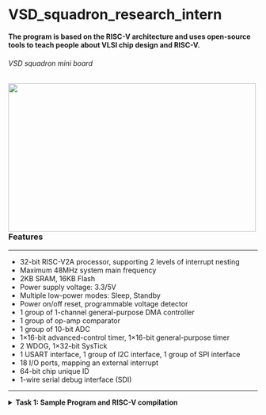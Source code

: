 # VSD_squadron_research_intern
**The program is based on the RISC-V architecture and uses open-source tools to teach people about VLSI chip design and RISC-V.**

###### VSD squadron mini board

<img align="left" width="500" height="300" src="https://github.com/sakthispgs/VSDsquadronmini_intern/assets/157115078/eb05f13c-0acb-4d20-b5cd-9c287286f0ac"> <br/>
### Features
___

+ 32-bit RISC-V2A processor, supporting 2 levels of interrupt nesting
+ Maximum 48MHz system main frequency
+ 2KB SRAM, 16KB Flash
+ Power supply voltage: 3.3/5V
+ Multiple low-power modes: Sleep, Standby
+ Power on/off reset, programmable voltage detector
+ 1 group of 1-channel general-purpose DMA controller
+ 1 group of op-amp comparator
+ 1 group of 10-bit ADC
+ 1×16-bit advanced-control timer, 1×16-bit general-purpose timer
+ 2 WDOG, 1×32-bit SysTick
+ 1 USART interface, 1 group of I2C interface, 1 group of SPI interface
+ 18 I/O ports, mapping an external interrupt
+ 64-bit chip unique ID
+ 1-wire serial debug interface (SDI)
---
<details>
  <summary><b>
    Task 1: Sample Program and RISC-V compilation
</b></summary>
  
__The task 1 consist of some of the basic installation operation of the necessary tools such as Ubuntu on VMBox, Visual C++. Then we have to write a sample C code and analysing RISC asssemby code for the sample C code.__
___
+ Writing a C code to count sum of numbers from 1 to n using Leafpad as shown below.

![sample C program on Leafpad](https://github.com/sakthispgs/VSDsquadronmini_intern/assets/157115078/1a3edd12-338c-4ba9-9af9-a55d7460c0c1)
---

 #### Running above program in RISC-V Simulator
+ Command for Compiling the Code using RISCV Compiler.
```
$ riscv64-unknown-elf-gcc -O1 -mabi=lp64 -march=rv64i -o filename.o filename.c
$ ls -ltr filename.o
```

![RISC-V based simulation](https://github.com/sakthispgs/VSDsquadronmini_intern/assets/157115078/e43f4690-3310-4e73-8f4f-4a27d3f25827)

---
+ Assembly code for C program
```
$ riscv64-unknown-elf-objdump -d filename.o 
$ riscv64-unknown-elf-objdump -d filename.o | less
```

![Assembly code for C](https://github.com/sakthispgs/VSDsquadronmini_intern/assets/157115078/c36ebd0c-0b25-4037-97e6-ad018414bb42)

---

+ Assembly code for Ofast command
```
$ riscv64-unknown-elf-gcc -Ofast -mabi=lp64 -march=rv64i -o filename.o filename.c
$ riscv64-unknown-elf-objdump -d filename.o | less 
```
![Assembly code for Ofast command](https://github.com/sakthispgs/VSDsquadronmini_intern/assets/157115078/cdea39c3-8202-4fe5-985e-a7c7fcd53955)

---

**END OF TASK-1**

---


<details>
  <summary><b>Task 2: Compilation of C Program for creating a Smart Elevator Controller and RISC-V compilation</b></summary>
